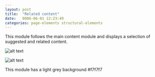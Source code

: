 ```yaml
---
layout: post
title:  "Related content"
date:   0006-06-01 12:23:49
categories: page-elements structural-elements
---
```


This module follows the main content module and displays a selection of suggested and related content.

![alt text][related]

![alt text][related-sizes]

This module has a light grey background #f7f7f7


[related]: /gfw-style-guides/images/posts/responsive-adaptations/grid-site.png "navbar-active"
[related-sizes]: /gfw-style-guides/images/posts/responsive-adaptations/grid-site.png "navbar-hover"
